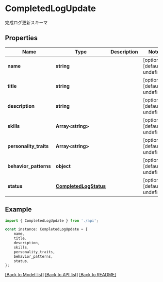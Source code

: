 # CompletedLogUpdate

完成ログ更新スキーマ

## Properties

Name | Type | Description | Notes
------------ | ------------- | ------------- | -------------
**name** | **string** |  | [optional] [default to undefined]
**title** | **string** |  | [optional] [default to undefined]
**description** | **string** |  | [optional] [default to undefined]
**skills** | **Array&lt;string&gt;** |  | [optional] [default to undefined]
**personality_traits** | **Array&lt;string&gt;** |  | [optional] [default to undefined]
**behavior_patterns** | **object** |  | [optional] [default to undefined]
**status** | [**CompletedLogStatus**](CompletedLogStatus.md) |  | [optional] [default to undefined]

## Example

```typescript
import { CompletedLogUpdate } from './api';

const instance: CompletedLogUpdate = {
    name,
    title,
    description,
    skills,
    personality_traits,
    behavior_patterns,
    status,
};
```

[[Back to Model list]](../README.md#documentation-for-models) [[Back to API list]](../README.md#documentation-for-api-endpoints) [[Back to README]](../README.md)
